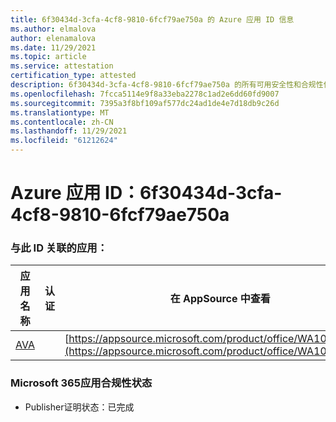 ```yaml
---
title: 6f30434d-3cfa-4cf8-9810-6fcf79ae750a 的 Azure 应用 ID 信息
ms.author: elmalova
author: elenamalova
ms.date: 11/29/2021
ms.topic: article
ms.service: attestation
certification_type: attested
description: 6f30434d-3cfa-4cf8-9810-6fcf79ae750a 的所有可用安全性和合规性信息。
ms.openlocfilehash: 7fcca5114e9f8a33eba2278c1ad2e6dd60fd9007
ms.sourcegitcommit: 7395a3f8bf109af577dc24ad1de4e7d18db9c26d
ms.translationtype: MT
ms.contentlocale: zh-CN
ms.lasthandoff: 11/29/2021
ms.locfileid: "61212624"
---
```

# <a name="azure-app-id-6f30434d-3cfa-4cf8-9810-6fcf79ae750a"></a>Azure 应用 ID：6f30434d-3cfa-4cf8-9810-6fcf79ae750a


### <a name="apps-associated-with-this-id"></a>与此 ID 关联的应用：
| **应用名称** | **认证** | **在 AppSource 中查看** |
|--------------|---------------|-----------------------|
| [AVA](https://docs.microsoft.com/microsoft-365-app-certification/forward/WA104381883) |  | [https://appsource.microsoft.com/product/office/WA104381883](https://appsource.microsoft.com/product/office/WA104381883) |

### <a name="microsoft-365-app-compliance-status"></a>Microsoft 365应用合规性状态
- Publisher证明状态：已完成
